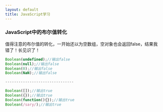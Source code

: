 ```yaml
---
layout: default
title: JavaScript学习
---
```


### JavaScript中的布尔值转化
值得注意的布尔值的转化，一开始还以为空数组，空对象也会返回false，结果我错了！长见识了！
```javaScript
Boolean(undefined);//输出false
Boolean(null);//输出false
Boolean(0);//输出false
Boolean(NaN);//输出false

-------------------------------

Boolean([]);//输出true
Boolean({});//输出true
Boolean(function(){});//输出true
Boolean(/sary/);//输出true
```

